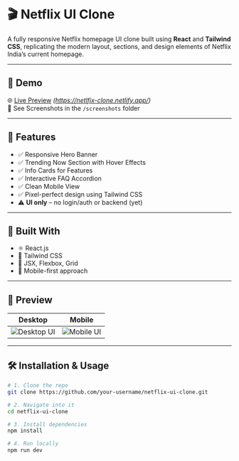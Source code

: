 # 🎬 Netflix UI Clone

A fully responsive Netflix homepage UI clone built using **React** and **Tailwind CSS**, replicating the modern layout, sections, and design elements of Netflix India’s current homepage.

---

## 🚀 Demo

🌐 [Live Preview](#) _(https://netlfix-clone.netlify.app/)_  
📸 See Screenshots in the `/screenshots` folder

---

## 📌 Features

- ✅ Responsive Hero Banner
- ✅ Trending Now Section with Hover Effects
- ✅ Info Cards for Features
- ✅ Interactive FAQ Accordion
- ✅ Clean Mobile View
- ✅ Pixel-perfect design using Tailwind CSS
- ⚠️ **UI only** – no login/auth or backend (yet)

---

## 🧱 Built With

- ⚛️ React.js
- 💨 Tailwind CSS
- 🧩 JSX, Flexbox, Grid
- 🎯 Mobile-first approach

---

## 📸 Preview

| Desktop         | Mobile         |
| --------------- | -------------- |
| ![Desktop UI]() | ![Mobile UI]() |

---

## 🛠️ Installation & Usage

```bash
# 1. Clone the repo
git clone https://github.com/your-username/netflix-ui-clone.git

# 2. Navigate into it
cd netflix-ui-clone

# 3. Install dependencies
npm install

# 4. Run locally
npm run dev
```
